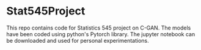 # Stat545Project
This repo contains code for Statistics 545 project on C-GAN.
The models have been coded using python's Pytorch library. The jupyter notebook can be downloaded and used for personal experimentations.
